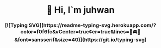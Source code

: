 <div align=center><h1>👋 Hi, I`m juhwan </h1></div>

<div align="center">
<h3> [![Typing SVG](https://readme-typing-svg.herokuapp.com/?color=f0f6fc&vCenter=true&center=true&lines=🚗🚘🚛&font=sansserif&size=40)](https://git.io/typing-svg) </h3> </div>

